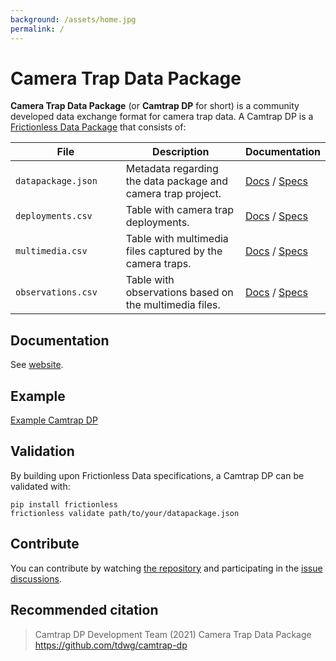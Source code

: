 ```yaml
---
background: /assets/home.jpg
permalink: /
---
```


# Camera Trap Data Package

**Camera Trap Data Package** (or **Camtrap DP** for short) is a community developed data exchange format for camera trap data. A Camtrap DP is a [Frictionless Data Package](https://frictionlessdata.io/data-package/) that consists of:

File | Description | Documentation
--- | --- | ---
`datapackage.json`<img width=150> | Metadata regarding the data package and camera trap project. | [Docs](https://tdwg.github.io/camtrap-dp/metadata/) / [Specs](https://github.com/tdwg/camtrap-dp/blob/main/camtrap-dp-profile.json)
`deployments.csv` | Table with camera trap deployments. | [Docs](https://tdwg.github.io/camtrap-dp/data/#deployments) / [Specs](https://github.com/tdwg/camtrap-dp/blob/main/deployments-table-schema.json)
`multimedia.csv` | Table with multimedia files captured by the camera traps. | [Docs](https://tdwg.github.io/camtrap-dp/data/#multimedia) / [Specs](https://github.com/tdwg/camtrap-dp/blob/main/multimedia-table-schema.json)
`observations.csv` | Table with observations based on the multimedia files. | [Docs](https://tdwg.github.io/camtrap-dp/data/#observations) / [Specs](https://github.com/tdwg/camtrap-dp/blob/main/observations-table-schema.json)

## Documentation

See [website](http://tdwg.github.io/camtrap-dp).

## Example

[Example Camtrap DP](https://github.com/tdwg/dwc-for-biologging/tree/403f57db105982dc05b70f3cf66fd2b5591798db/derived/camtrap-dp/data/raw)

## Validation

By building upon Frictionless Data specifications, a Camtrap DP can be validated with:

```shell
pip install frictionless
frictionless validate path/to/your/datapackage.json
```

## Contribute

You can contribute by watching [the repository](https://github.com/tdwg/camtrap-dp) and participating in the [issue discussions](https://github.com/tdwg/camtrap-dp/issues).

## Recommended citation

> Camtrap DP Development Team (2021) Camera Trap Data Package <https://github.com/tdwg/camtrap-dp>

